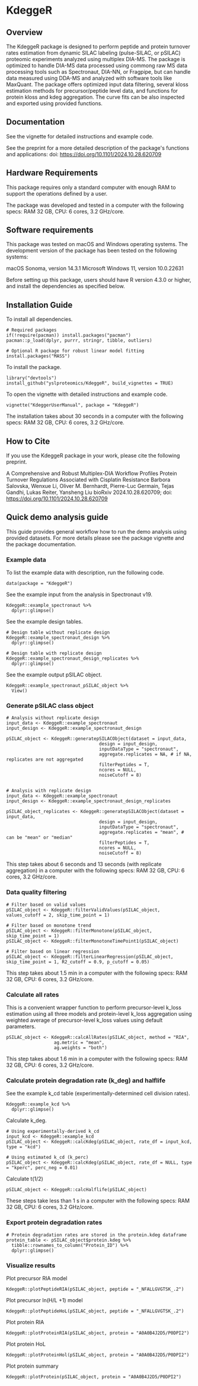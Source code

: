 # KdeggeR

## Overview

The KdeggeR package is designed to perform peptide and protein turnover rates estimation from dynamic SILAC labeling (pulse-SILAC, or pSILAC) proteomic experiments analyzed using multiplex DIA-MS. The package is optimized to handle DIA-MS data processed using commong raw MS data processing tools such as Spectronaut, DIA-NN, or Fragpipe, but can handle data measured using DDA-MS and analyzed with software tools like MaxQuant. The package offers optimized input data filtering, several kloss estimation methods for precursor/peptide level data, and functions for protein kloss and kdeg aggregation. The curve fits can be also inspected and exported using provided functions.

## Documentation

See the vignette for detailed instructions and example code.

See the preprint for a more detailed description of the package's functions and applications: doi: https://doi.org/10.1101/2024.10.28.620709

## Hardware Requirements

This package requires only a standard computer with enough RAM to support the operations defined by a user.

The package was developed and tested in a computer with the following specs: RAM 32 GB, CPU: 6 cores, 3.2 GHz/core.

## Software requirements

This package was tested on macOS and Windows operating systems. The development version of the package has been tested on the following systems:

macOS Sonoma, version 14.3.1
Microsoft Windows 11, version 10.0.22631

Before setting up this package, users should have R version 4.3.0 or higher, and install the dependencies as specified below. 


## Installation Guide

To install all dependencies. 

```{r}
# Required packages
if(!require(pacman)) install.packages("pacman")
pacman::p_load(dplyr, purrr, stringr, tibble, outliers)

# Optional R package for robust linear model fitting
install.packages("MASS")
```

To install the package. 

```{r}
library("devtools")
install_github("yslproteomics/KdeggeR", build_vignettes = TRUE)
```

To open the vignette with detailed instructions and example code. 

```{r}
vignette("KdeggerUserManual", package = "KdeggeR")
```

The installation takes about 30 seconds in a computer with the following specs: RAM 32 GB, CPU: 6 cores, 3.2 GHz/core. 

## How to Cite

If you use the KdeggeR package in your work, please cite the following preprint. 

A Comprehensive and Robust Multiplex-DIA Workflow Profiles Protein Turnover Regulations Associated with Cisplatin Resistance
Barbora Salovska, Wenxue Li, Oliver M. Bernhardt, Pierre-Luc Germain, Tejas Gandhi, Lukas Reiter, Yansheng Liu
bioRxiv 2024.10.28.620709; doi: https://doi.org/10.1101/2024.10.28.620709


## Quick demo analysis guide

This guide provides general workflow how to run the demo analysis using provided datasets. For more details please see the package vignette and the package documentation. 

### Example data

To list the example data with description, run the following code.  

```{r}
data(package = "KdeggeR")
```

See the example input from the analysis in Spectronaut v19.

```{r}
KdeggeR::example_spectronaut %>%
  dplyr::glimpse()
```

See the example design tables.

```{r}
# Design table without replicate design
KdeggeR::example_spectronaut_design %>%
  dplyr::glimpse()

# Design table with replicate design
KdeggeR::example_spectronaut_design_replicates %>%
  dplyr::glimpse()
```

See the example output pSILAC object. 

```{r}
KdeggeR::example_spectronaut_pSILAC_object %>% 
  View()
```

### Generate pSILAC class object 

```{r}
# Analysis without replicate design
input_data <- KdeggeR::example_spectronaut
input_design <- KdeggeR::example_spectronaut_design

pSILAC_object <- KdeggeR::generatepSILACObject(dataset = input_data, 
                                   design = input_design, 
                                   inputDataType = "spectronaut",
                                   aggregate.replicates = NA, # if NA, replicates are not aggregated
                                   filterPeptides = T, 
                                   ncores = NULL,
                                   noiseCutoff = 8)
                                   

# Analysis with replicate design
input_data <- KdeggeR::example_spectronaut
input_design <- KdeggeR::example_spectronaut_design_replicates

pSILAC_object_replicates <- KdeggeR::generatepSILACObject(dataset = input_data, 
                                   design = input_design, 
                                   inputDataType = "spectronaut",
                                   aggregate.replicates = "mean", # can be "mean" or "median"
                                   filterPeptides = T, 
                                   ncores = NULL,
                                   noiseCutoff = 8)
```

This step takes about 6 seconds and 13 seconds (with replicate aggregation) in a computer with the following specs: RAM 32 GB, CPU: 6 cores, 3.2 GHz/core. 

### Data quality filtering

```{r}
# Filter based on valid values
pSILAC_object <- KdeggeR::filterValidValues(pSILAC_object, values_cutoff = 2, skip_time_point = 1)

# Filter based on monotone trend
pSILAC_object <- KdeggeR::filterMonotone(pSILAC_object, skip_time_point = 1)
pSILAC_object <- KdeggeR::filterMonotoneTimePoint1(pSILAC_object)

# Filter based on linear regression
pSILAC_object <- KdeggeR::filterLinearRegression(pSILAC_object, skip_time_point = 1, R2_cutoff = 0.9, p_cutoff = 0.05)
```

This step takes about 1.5 min in a computer with the following specs: RAM 32 GB, CPU: 6 cores, 3.2 GHz/core. 

### Calculate all rates

This is a convenient wrapper function to perform precursor-level k_loss estimation using all three models and protein-level k_loss aggregation using weighted average of precursor-level k_loss values using default parameters. 

```{r}
pSILAC_object <- KdeggeR::calcAllRates(pSILAC_object, method = "RIA", 
                  ag.metric = "mean", 
                  ag.weights = "both")
```

This step takes about 1.6 min in a computer with the following specs: RAM 32 GB, CPU: 6 cores, 3.2 GHz/core. 

### Calculate protein degradation rate (k_deg) and halflife

See the example k_cd table (experimentally-determined cell division rates). 

```{r}
KdeggeR::example_kcd %>%
  dplyr::glimpse()
```

Calculate k_deg. 

```{r}
# Using experimentally-derived k_cd
input_kcd <- KdeggeR::example_kcd
pSILAC_object <- KdeggeR::calcKdeg(pSILAC_object, rate_df = input_kcd, type = "kcd")

# Using estimated k_cd (k_perc)
pSILAC_object <- KdeggeR::calcKdeg(pSILAC_object, rate_df = NULL, type = "kperc", perc_neg = 0.01)
```

Calculate t(1/2)

```{r}
pSILAC_object <- KdeggeR::calcHalflife(pSILAC_object)
```

These steps take less than 1 s in a computer with the following specs: RAM 32 GB, CPU: 6 cores, 3.2 GHz/core. 

### Export protein degradation rates

```{r}
# Protein degradation rates are stored in the protein.kdeg dataframe
protein_table <- pSILAC_object$protein.kdeg %>%
  tibble::rownames_to_column("Protein_ID") %>%
  dplyr::glimpse()
```

### Visualize results

Plot precursor RIA model

```{r}
KdeggeR::plotPeptideRIA(pSILAC_object, peptide = "_NFALLGVGTSK_.2")
```

Plot precursor ln(H/L +1) model

```{r}
KdeggeR::plotPeptideHoL(pSILAC_object, peptide = "_NFALLGVGTSK_.2")
```

Plot protein RIA

```{r}
KdeggeR::plotProteinRIA(pSILAC_object, protein = "A0A0B4J2D5/P0DPI2")
```

Plot protein HoL

```{r}
KdeggeR::plotProteinHol(pSILAC_object, protein = "A0A0B4J2D5/P0DPI2")
```

Plot protein summary

```{r}
KdeggeR::plotProtein(pSILAC_object, protein = "A0A0B4J2D5/P0DPI2")
```
